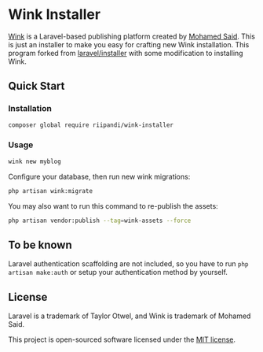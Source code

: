 # Wink Installer

[Wink](https://wink.themsaid.com/) is a Laravel-based publishing platform
created by [Mohamed Said](https://themsaid.com/). This is just an installer
to make you easy for crafting new Wink installation. This program forked
from [laravel/installer](https://github.com/laravel/installer) with some
modification to installing Wink.

## Quick Start

### Installation

```sh
composer global require riipandi/wink-installer
```

### Usage

```sh
wink new myblog
```

Configure your database, then run new wink migrations:

```sh
php artisan wink:migrate
```

You may also want to run this command to re-publish the assets:

```sh
php artisan vendor:publish --tag=wink-assets --force
```

## To be known

Laravel authentication scaffolding are not included, so you have to run
`php artisan make:auth` or setup your authentication method by yourself.

## License

Laravel is a trademark of Taylor Otwel, and Wink is trademark of Mohamed Said.

This project is open-sourced software licensed under the [MIT license](./LICENSE.txt).
